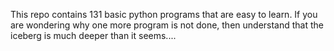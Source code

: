 This repo contains 131 basic python programs that are easy to learn. If you are wondering why one more program is not done, then understand that the iceberg is much deeper than it seems....
